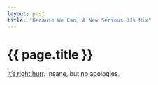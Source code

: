 ```yaml
---
layout: post
title: "Because We Can, A New Serious DJs Mix"
---
```


{{ page.title }}
================

[It’s right hurr](http://www.seriousdjs.net/2007/03/09/who-i-gotta-kill-to-put-a-mix-on-the-internet). Insane, but no apologies.

